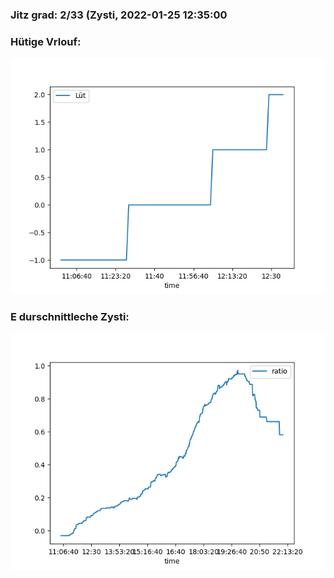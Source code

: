### Jitz grad: 2/33 (Zysti, 2022-01-25 12:35:00

### Hütige Vrlouf:
![Graph](Today.png)

### E durschnittleche Zysti:
![Graph](Zysti.png)